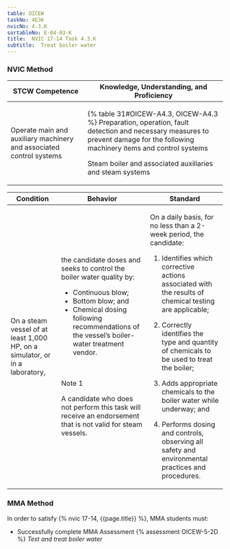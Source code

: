 ```yaml
---
table: OICEW
taskNo: 4E3K
nvicNo: 4.3.K 
sortableNo: E-04-03-K
title:  NVIC 17-14 Task 4.3.K
subtitle:  Treat boiler water
---
```






### NVIC Method

<a style="display:none;" onclick="togglevisibility('nvic_methods')" >Show NVIC method.</a>

<div id='nvic_methods' class='show'>

<table>
<thead>
<tr>
<th class='forty'> STCW Competence </th>
<th class='sixty'> Knowledge, Understanding, and Proficiency </th>
</tr>
</thead>

<tbody>
<tr><td markdown='1'>

Operate main and auxiliary machinery and associated control systems

</td><td markdown='1'>

{% table 31#OICEW-A4.3, OICEW-A4.3 %} Preparation, operation, fault detection and necessary measures to prevent damage for the following machinery items and control systems 

Steam boiler and associated auxiliaries and steam systems

</td></tr>


</tbody>
</table>


<table>
<thead>
<tr><th class='twenty'>  Condition </th><th class='twenty'> Behavior </th><th  class='sixty'>Standard </th></tr>
</thead>
<tbody >



<tr><td markdown='1'>

On a steam vessel of at least 1,000 HP, on a simulator, or in a laboratory,

</td><td markdown='1'>

the candidate doses and seeks to control the boiler water quality by:

* Continuous blow;
* Bottom blow; and
* Chemical dosing following recommendations of the vessel’s boiler-water treatment vendor.

<br>

<div class="tooltip" markdown='1'>

Note 1

A candidate who does not perform this task will receive an endorsement that is not valid for steam vessels.

</div>


</td><td markdown='1'>

On a daily basis, for no less than a 2-week period, the candidate:

1. Identifies which corrective actions associated with the results of chemical testing are applicable;

2. Correctly identifies the type and quantity of chemicals to be used to treat the boiler;

3. Adds appropriate chemicals to the boiler water while underway; and

4. Performs dosing and controls, observing all safety and environmental practices and procedures.

</td></tr>
</tbody>
</table>
</div>


### MMA Method

In order to satisfy  {% nvic 17-14, {{page.title}}  %}, MMA students must:

* Successfully complete MMA Assessment {% assessment OICEW-5-2D %} *Test and treat boiler water*